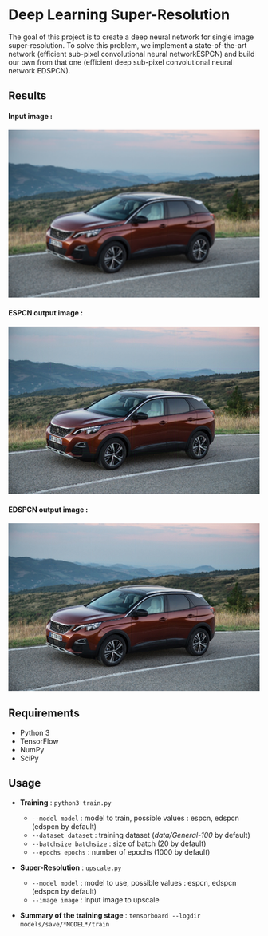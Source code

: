 # Deep Learning Super-Resolution

The goal of this project is to create a deep neural network for single image super-resolution.
To solve this problem, we implement a state-of-the-art network (efficient sub-pixel convolutional neural networkESPCN) and build our own from that one (efficient deep sub-pixel convolutional neural network EDSPCN).

## Results

#### Input image :
![image-bicubic](./examples/car_BICUBIC.bmp)

#### ESPCN output image :
![image-bicubic](./examples/car_ESPCN.bmp)

#### EDSPCN output image :
![image-bicubic](./examples/car_EDSPCN.bmp)

## Requirements

* Python 3
* TensorFlow
* NumPy
* SciPy

## Usage

* **Training** : `python3 train.py`
  * `--model model` : model to train, possible values : espcn, edspcn (edspcn by default)
  * `--dataset dataset` : training dataset (*data/General-100* by default)
  * `--batchsize batchsize` : size of batch (20 by default)
  * `--epochs epochs` : number of epochs (1000 by default)

* **Super-Resolution** : `upscale.py`
  * `--model model` : model to use, possible values : espcn, edspcn (edspcn by default)
  * `--image image` : input image to upscale
    
* **Summary of the training stage** : `tensorboard --logdir models/save/*MODEL*/train`
